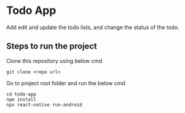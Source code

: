 # Todo App
Add edit and update the todo lists, and change the status of the todo.

## Steps to run the project
Clone this repository using below cmd

```
git clone <repo url>

```
Go to project root folder and run the below cmd

```
cd todo-app
npm install
npx react-native run-android

```


